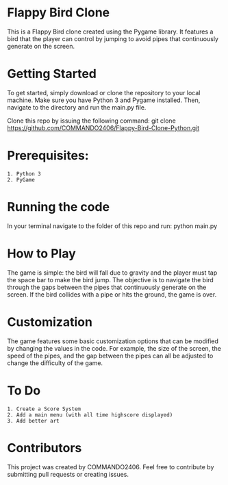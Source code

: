 # Flappy Bird Clone

This is a Flappy Bird clone created using the Pygame library. It features a bird that the player can control by jumping to avoid pipes that continuously generate on the screen.

# Getting Started
To get started, simply download or clone the repository to your local machine. Make sure you have Python 3 and Pygame installed. Then, navigate to the directory and run the main.py file.

Clone this repo by issuing the following command:     git clone https://github.com/COMMANDO2406/Flappy-Bird-Clone-Python.git

# Prerequisites:
    1. Python 3
    2. PyGame


# Running the code
In your terminal navigate to the folder of this repo and run:     python main.py

# How to Play
The game is simple: the bird will fall due to gravity and the player must tap the space bar to make the bird jump. The objective is to navigate the bird through the gaps between the pipes that continuously generate on the screen. If the bird collides with a pipe or hits the ground, the game is over.

# Customization
The game features some basic customization options that can be modified by changing the values in the code. For example, the size of the screen, the speed of the pipes, and the gap between the pipes can all be adjusted to change the difficulty of the game.

# To Do
    1. Create a Score System
    2. Add a main menu (with all time highscore displayed)
    3. Add better art
# Contributors
This project was created by COMMANDO2406. Feel free to contribute by submitting pull requests or creating issues.
